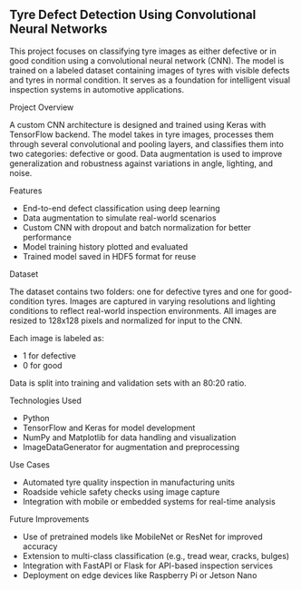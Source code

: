 ## Tyre Defect Detection Using Convolutional Neural Networks

This project focuses on classifying tyre images as either defective or in good condition using a convolutional neural network (CNN). The model is trained on a labeled dataset containing images of tyres with visible defects and tyres in normal condition. It serves as a foundation for intelligent visual inspection systems in automotive applications.

Project Overview

A custom CNN architecture is designed and trained using Keras with TensorFlow backend. The model takes in tyre images, processes them through several convolutional and pooling layers, and classifies them into two categories: defective or good. Data augmentation is used to improve generalization and robustness against variations in angle, lighting, and noise.

Features

* End-to-end defect classification using deep learning
* Data augmentation to simulate real-world scenarios
* Custom CNN with dropout and batch normalization for better performance
* Model training history plotted and evaluated
* Trained model saved in HDF5 format for reuse

Dataset

The dataset contains two folders: one for defective tyres and one for good-condition tyres. Images are captured in varying resolutions and lighting conditions to reflect real-world inspection environments. All images are resized to 128x128 pixels and normalized for input to the CNN.

Each image is labeled as:

* 1 for defective
* 0 for good

Data is split into training and validation sets with an 80:20 ratio.

Technologies Used

* Python
* TensorFlow and Keras for model development
* NumPy and Matplotlib for data handling and visualization
* ImageDataGenerator for augmentation and preprocessing

Use Cases

* Automated tyre quality inspection in manufacturing units
* Roadside vehicle safety checks using image capture
* Integration with mobile or embedded systems for real-time analysis

Future Improvements

* Use of pretrained models like MobileNet or ResNet for improved accuracy
* Extension to multi-class classification (e.g., tread wear, cracks, bulges)
* Integration with FastAPI or Flask for API-based inspection services
* Deployment on edge devices like Raspberry Pi or Jetson Nano
